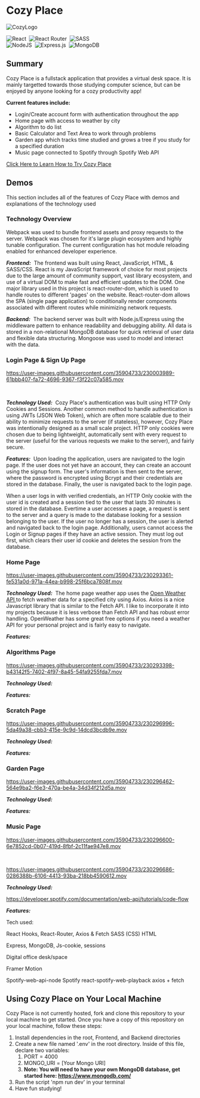 # Cozy Place

![CozyLogo](https://user-images.githubusercontent.com/35904733/231628123-bfd0e385-6d88-419a-893f-539f5fcdbea5.gif)

![React](https://img.shields.io/badge/react-%2320232a.svg?style=for-the-badge&logo=react&logoColor=%2361DAFB)&nbsp;&nbsp;![React Router](https://img.shields.io/badge/React_Router-CA4245?style=for-the-badge&logo=react-router&logoColor=white)&nbsp;&nbsp;![SASS](https://img.shields.io/badge/SASS-hotpink.svg?style=for-the-badge&logo=SASS&logoColor=white)<br/>![NodeJS](https://img.shields.io/badge/node.js-6DA55F?style=for-the-badge&logo=node.js&logoColor=white)&nbsp;&nbsp;![Express.js](https://img.shields.io/badge/express.js-%23404d59.svg?style=for-the-badge&logo=express&logoColor=%2361DAFB)&nbsp;&nbsp;![MongoDB](https://img.shields.io/badge/MongoDB-%234ea94b.svg?style=for-the-badge&logo=mongodb&logoColor=white)

## Summary

Cozy Place is a fullstack application that provides a virtual desk space.  It is mainly targetted towards those studying computer science, but can be enjoyed by anyone looking for a cozy productivity app!

**Current features include:**

- Login/Create account form with authentication throughout the app
- Home page with access to weather by city
- Algorithm to do list
- Basic Calculator and Text Area to work through problems
- Garden app which tracks time studied and grows a tree if you study for a specified duration
- Music page connected to Spotify through Spotify Web API

[Click Here to Learn How to Try Cozy Place](#usage)

## Demos

This section includes all of the features of Cozy Place with demos and explanations of the technology used

### Technology Overview

Webpack was used to bundle frontend assets and proxy requests to the server. Webpack was chosen for it's large plugin ecosystem and highly tunable configuration.  The current configuration has hot module reloading enabled for enhanced developer experience. 

***Frontend:*** &nbsp;The frontend was built using React, JavaScript, HTML, & SASS/CSS. React is my JavaScript framework of choice for most projects due to the large amount of community support, vast library ecosystem, and use of a virtual DOM to make fast and efficient updates to the DOM. One major library used in this project is react-router-dom, which is used to handle routes to different 'pages' on the website.  React-router-dom allows the SPA (single page application) to conditionally render components associated with different routes while minimizing network requests.

***Backend:*** &nbsp;The backend server was built with Node.js/Express using the middleware pattern to enhance readability and debugging ability.  All data is stored in a non-relational MongoDB database for quick retrieval of user data and flexible data structuring.  Mongoose was used to model and interact with the data.
 
### Login Page & Sign Up Page

https://user-images.githubusercontent.com/35904733/230003989-61bbb407-fa72-4696-9367-f3f22c07a585.mov

<br/>

***Technology Used:***
&nbsp;Cozy Place's authentication was built using HTTP Only Cookies and Sessions.  Another common method to handle authentication is using JWTs (JSON Web Token), which are often more scalable due to their ability to minimize requests to the server (if stateless), however, Cozy Place was intentionally designed as a small scale project.  HTTP only cookies were chosen due to being lightweight, automatically sent with every request to the server (useful for the various requests we make to the server), and fairly secure.

***Features:***
&nbsp;Upon loading the application, users are navigated to the login page.  If the user does not yet have an account, they can create an account using the signup form.  The user's information is then sent to the server, where the password is encrypted using Bcrypt and their credentials are stored in the database.  Finally, the user is navigated back to the login page.

When a user logs in with verified credentials, an HTTP Only cookie with the user id is created and a session tied to the user that lasts 30 minutes is stored in the database.  Evertime a user accesses a page, a request is sent to the server and a query is made to the database looking for a session belonging to the user.  If the user no longer has a session, the user is alerted and navigated back to the login page.  Additionally, users cannot access the Login or Signup pages if they have an active session.  They must log out first, which clears their user id cookie and deletes the session from the database.

### Home Page

https://user-images.githubusercontent.com/35904733/230293361-fe531a0d-971a-44ea-b998-25f6bca7808f.mov

***Technology Used:***
&nbsp;The home page weather app uses the <a href = "https://openweathermap.org/api"> Open Weather API <a/> to fetch weather data for a specified city using Axios.  Axios is a nice Javascript library that is similar to the Fetch API.  I like to incorporate it into my projects because it is less verbose than Fetch API and has robust error handling.  OpenWeather has some great free options if you need a weather API for your personal project and is fairly easy to navigate.

***Features:***
&nbsp;

### Algorithms Page

https://user-images.githubusercontent.com/35904733/230293398-b43142f5-7402-4f97-8a45-54fa9255fda7.mov

***Technology Used:***
&nbsp;

***Features:***
&nbsp;

### Scratch Page

https://user-images.githubusercontent.com/35904733/230296996-5da49a38-cbb3-415e-9c9d-14dcd3bcdb9e.mov

***Technology Used:***
&nbsp;

***Features:***
&nbsp;

### Garden Page

https://user-images.githubusercontent.com/35904733/230296462-564e9ba2-f6e3-470a-be4a-34d34f212d5a.mov

***Technology Used:***
&nbsp;

***Features:***
&nbsp;

### Music Page

https://user-images.githubusercontent.com/35904733/230296600-6e7852cd-0b07-419d-8fbf-2c11fae947e8.mov

<br/>

https://user-images.githubusercontent.com/35904733/230296686-0286388b-6106-4413-93ba-218bb4590612.mov

***Technology Used:***
&nbsp;

https://developer.spotify.com/documentation/web-api/tutorials/code-flow

***Features:***
&nbsp;

Tech used:

React Hooks, React-Router, Axios & Fetch
SASS (CSS) HTML

Express, MongoDB, Js-cookie, sessions

Digital office desk/space 

Framer Motion

Spotify-web-api-node
Spotify
react-spotify-web-playback
axios + fetch

<a name = "usage" />

## Using Cozy Place on Your Local Machine

Cozy Place is not currently hosted, fork and clone this repository to your local machine to get started.  Once you have a copy of this repository on your local machine, follow these steps:

1. Install dependencies in the root, Frontend, and Backend directories
2. Create a new file named '.env' in the root directory.  Inside of this file, declare two variables:
    1. PORT = 4000
    2. MONGO_URI = [Your Mongo URI] 
    3. **Note: You will need to have your own MongoDB database, get started here: https://www.mongodb.com/**
3. Run the script 'npm run dev' in your terminal
4. Have fun studying!



